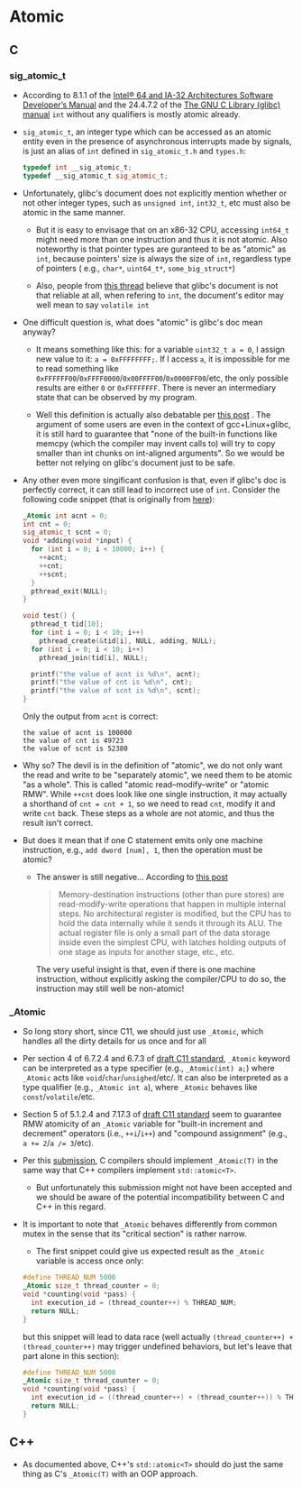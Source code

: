 # Atomic

## C

### sig_atomic_t

- According to 8.1.1 of the
  [Intel® 64 and IA-32 Architectures Software Developer’s Manual](https://www.intel.com/content/dam/www/public/us/en/documents/manuals/64-ia-32-architectures-software-developer-vol-3a-part-1-manual.pdf)
  and the 24.4.7.2 of the
  [The GNU C Library (glibc) manual](https://www.gnu.org/software/libc/manual/html_node/Atomic-Types.html)
  `int` without any qualifiers is mostly atomic already.

- `sig_atomic_t`, an integer type which can be accessed as an atomic entity
  even in the presence of asynchronous interrupts made by signals, is just
  an alias of `int` defined in `sig_atomic_t.h` and `types.h`:

  ```C
  typedef int __sig_atomic_t;
  typedef __sig_atomic_t sig_atomic_t;
  ```

- Unfortunately, glibc's document does not explicitly mention whether or not
  other integer types, such as `unsigned int`, `int32_t`, etc must also be atomic
  in the same manner.

  - But it is easy to envisage that on an x86-32 CPU, accessing `int64_t` might
    need more than one instruction and thus it is not atomic. Also noteworthy
    is that pointer types are guranteed to be as "atomic" as `int`, because
    pointers' size is always the size of `int`, regardless type of pointers (
    e.g., `char*`, `uint64_t*`, `some_big_struct*`)

  - Also, people from
    [this thread](https://stackoverflow.com/questions/77262636/atomic-operation-with-glibc-c-different-from-atomic?noredirect=1#comment136222958_77262636)
    believe that glibc's document is not that
    reliable at all, when refering to `int`, the document's editor may well
    mean to say `volatile int`

- One difficult question is, what does "atomic" is glibc's doc mean anyway?

  - It means something like this: for a variable `uint32_t a = 0`, I
    assign new value to it: `a = 0xFFFFFFFF;`. If I access `a`, it is
    impossible for me to read something like
    `0xFFFFFF00`/`0xFFFF0000`/`0x00FFFF00`/`0x0000FF00`/etc,
    the only possible results are either `0` or `0xFFFFFFFF`. There is never
    an intermediary state that can be observed by my program.

  - Well this definition is actually also debatable per
    [this post](https://stackoverflow.com/questions/77262636/atomic-operation-with-glibc-c-different-from-atomic?noredirect=1#comment136222958_77262636)
    . The argument of some users are even in the context of gcc+Linux+glibc,
    it is still hard to guarantee that "none of the built-in functions like
    memcpy (which the compiler may invent calls to) will try to copy smaller
    than int chunks on int-aligned arguments". So we would be better not
    relying on glibc's document just to be safe.

- Any other even more singificant confusion is that, even if glibc's doc is
  perfectly correct, it can still lead to incorrect use of `int`. Consider
  the following code snippet (that is originally from
  [here](https://lumian2015.github.io/lockFreeProgramming/c11-features-in-currency.html)):

  ```C
  _Atomic int acnt = 0;
  int cnt = 0;
  sig_atomic_t scnt = 0;
  void *adding(void *input) {
    for (int i = 0; i < 10000; i++) {
      ++acnt;
      ++cnt;
      ++scnt;
    }
    pthread_exit(NULL);
  }

  void test() {
    pthread_t tid[10];
    for (int i = 0; i < 10; i++)
      pthread_create(&tid[i], NULL, adding, NULL);
    for (int i = 0; i < 10; i++)
      pthread_join(tid[i], NULL);

    printf("the value of acnt is %d\n", acnt);
    printf("the value of cnt is %d\n", cnt);
    printf("the value of scnt is %d\n", scnt);
  }
  ```

  Only the output from `acnt` is correct:

  ```
  the value of acnt is 100000
  the value of cnt is 49723
  the value of scnt is 52380
  ```

- Why so? The devil is in the definition of "atomic", we do not only want
  the read and write to be "separately atomic", we need them to be atomic
  "as a whole". This is called "atomic read–modify–write" or "atomic RMW".
  While `++cnt` does look like one single instruction, it may actually a
  shorthand of `cnt = cnt + 1`, so we need to read `cnt`, modify it and write
  `cnt` back. These steps as a whole are not atomic, and thus the result
  isn't correct.
- But does it mean that if one C statement emits only one machine instruction,
  e.g., `add dword [num], 1`, then the operation must be atomic?

  - The answer is still negative... According to
    [this post](https://stackoverflow.com/questions/39393850/is-incrementing-an-int-effectively-atomic-in-specific-cases)

    > Memory-destination instructions (other than pure stores) are
    > read-modify-write operations that happen in multiple internal steps.
    > No architectural register is modified, but the CPU has to hold the data
    > internally while it sends it through its ALU. The actual register file
    > is only a small part of the data storage inside even the simplest CPU,
    > with latches holding outputs of one stage as inputs for another stage,
    > etc., etc.

    The very useful insight is that, even if there is one machine instruction,
    without explicitly asking the compiler/CPU to do so, the instruction may
    still well be non-atomic!

### \_Atomic

- So long story short, since C11, we should just use `_Atomic`, which
  handles all the dirty details for us once and for all

- Per section 4 of 6.7.2.4 and 6.7.3 of
  [draft C11 standard](https://www.open-std.org/jtc1/sc22/wg14/www/docs/n1570.pdf),
  `_Atomic` keyword can be interpreted as a type specifier (e.g.,
  `_Atomic(int) a;`) where `_Atomic` acts like `void`/`char`/`unsighed`/etc/.
  It can also be interpreted as a type qualifier (e.g., `_Atomic int a`), where
  `_Atomic` behaves like `const`/`volatile`/etc.

- Section 5 of 5.1.2.4 and 7.17.3 of
  [draft C11 standard](https://www.open-std.org/jtc1/sc22/wg14/www/docs/n1570.pdf)
  seem to guarantee RMW atomicity of an `_Atomic` variable for "built-in
  increment and decrement" operators (i.e., `++i`/`i++`) and "compound
  assignment" (e.g., `a += 2`/`a /= 3`/etc).

- Per this
  [submission](https://www.open-std.org/jtc1/sc22/wg14/www/docs/n2741.htm),
  C compilers should implement `_Atomic(T)` in the same way that C++ compilers
  implement `std::atomic<T>`.

  - But unfortunately this submission might not have been accepted and we
    should be aware of the potential incompatibility between C and C++ in this
    regard.

- It is important to note that `_Atomic` behaves differently from common mutex
  in the sense that its "critical section" is rather narrow.

  - The first snippet could give us expected result as the `_Atomic`
    variable is access once only:

  ```C
  #define THREAD_NUM 5000
  _Atomic size_t thread_counter = 0;
  void *counting(void *pass) {
    int execution_id = (thread_counter++) % THREAD_NUM;
    return NULL;
  }
  ```

  but this snippet will lead to data race (well actually
  `(thread_counter++) + (thread_counter++)` may trigger undefined behaviors,
  but let's leave that part alone in this section):

  ```C
  #define THREAD_NUM 5000
  _Atomic size_t thread_counter = 0;
  void *counting(void *pass) {
    int execution_id = ((thread_counter++) + (thread_counter++)) % THREAD_NUM;
    return NULL;
  }
  ```

## C++

- As documented above, C++'s `std::atomic<T>` should do just the same thing
  as C's `_Atomic(T)` with an OOP approach.
